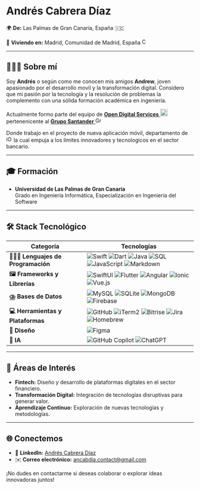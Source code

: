 # Andrés Cabrera Díaz  
🌍 **De:** Las Palmas de Gran Canaria, España 🇮🇨

📍 **Viviendo en:** Madrid, Comunidad de Madrid, España <img src="https://github.com/user-attachments/assets/4451a63d-ac4d-4db4-9522-c2426fcad2ae" alt="Comunidad de Madrid" width="16" height="16">

---

## 🙋🏻‍♂️ Sobre mí  
Soy **Andrés** o según como me conocen mis amigos **Andrew**, joven apasionado por el desarrollo movil y la transformación digital. Considero que mi pasión por la tecnología y la resolución de problemas la complemento con una sólida formación académica en ingeniería.

Actualmente formo parte del equipo de <a href="https://www.opendigitalservices.com/"> **Open Digital Services** <img src="https://github.com/user-attachments/assets/16184274-e654-44ef-8a5f-20ead6908e2e" alt="ODS" style="height:20px;"></a> pertenenicente al 
<a href="https://www.opendigitalservices.com/">**Grupo Santander** <img src="https://github.com/user-attachments/assets/b32a1437-a2d9-4816-b3ed-94e6d3a4882f" alt="Grupo Santander" style="width:16px;height:16px;"></a>

Donde trabajo en el proyecto de nueva aplicación móvil, departamento de <img src="https://github.com/user-attachments/assets/f5d89a2e-41f6-4e19-beff-70a4f9617d69" alt="iOS" width="16" height="16"> la cual empuja a los límites innovadores y tecnologicos en el sector bancario.

---

## 🎓 Formación  
- **Universidad de Las Palmas de Gran Canaria**  
  Grado en Ingeniería Informática, Especialización en Ingenieria del Software

---
## 🛠️ Stack Tecnológico  

| **Categoría**              | **Tecnologías**                                                                                  |
|----------------------------|--------------------------------------------------------------------------------------------------|
| **👨🏻‍💻 Lenguajes de Programación** | ![Swift](https://img.shields.io/badge/-Swift-orange?logo=swift&logoColor=white) ![Dart](https://img.shields.io/badge/Dart-%230175C2.svg?logo=dart&logoColor=white) ![Java](https://img.shields.io/badge/-Java-red?logo=java&logoColor=white) ![SQL](https://img.shields.io/badge/-SQL-blue?logo=postgresql&logoColor=white) ![JavaScript](https://img.shields.io/badge/JavaScript-F7DF1E?logo=javascript&logoColor=000) ![Markdown](https://img.shields.io/badge/-Markdown-black?logo=markdown&logoColor=white) |
| **🖼️ Frameworks y Librerías**   | ![SwiftUI](https://img.shields.io/badge/-SwiftUI-orange?logo=swift&logoColor=white) ![Flutter](https://img.shields.io/badge/Flutter-02569B?logo=flutter&logoColor=fff) ![Angular](https://img.shields.io/badge/-Angular-red?logo=angular&logoColor=white) ![Ionic](https://img.shields.io/badge/-Ionic-blue?logo=ionic&logoColor=white) ![Vue.js](https://img.shields.io/badge/Vue.js-4FC08D?logo=vuedotjs&logoColor=fff) |
| **⛈️ Bases de Datos**     | ![MySQL](https://img.shields.io/badge/-MySQL-blue?logo=mysql&logoColor=white) ![SQLite](https://img.shields.io/badge/SQLite-%2307405e.svg?logo=sqlite&logoColor=white) ![MongoDB](https://img.shields.io/badge/-MongoDB-green?logo=mongodb&logoColor=white) ![Firebase](https://img.shields.io/badge/Firebase-039BE5?logo=Firebase&logoColor=white) |
| **💻 Herramientas y Plataformas**    | ![GitHub](https://img.shields.io/badge/-GitHub-black?logo=github&logoColor=white) ![iTerm2](https://img.shields.io/badge/iTerm2-000000?logo=iterm2&logoColor=fff) ![Bitrise](https://img.shields.io/badge/Bitrise-purple?logo=bitrise&logoColor=white) ![Jira](https://img.shields.io/badge/Jira-0052CC?logo=jira&logoColor=fff) ![Homebrew](https://img.shields.io/badge/Homebrew-FBB040?logo=homebrew&logoColor=fff) |
| **🎨 Diseño**         | ![Figma](https://img.shields.io/badge/-Figma-red?logo=figma&logoColor=white) |
| **🤖 IA**     | ![GitHub Copilot](https://img.shields.io/badge/GitHub%20Copilot-000?logo=githubcopilot&logoColor=fff) ![ChatGPT](https://img.shields.io/badge/ChatGPT-74aa9c?logo=openai&logoColor=white) |

---

## 🚀 Áreas de Interés
- **Fintech:** Diseño y desarrollo de plataformas digitales en el sector financiero.  
- **Transformación Digital:** Integración de tecnologías disruptivas para generar valor.  
- **Aprendizaje Continuo:** Exploración de nuevas tecnologías y metodologías.

---

## 🌐 Conectemos  
- 💼 **LinkedIn:** [Andrés Cabrera Díaz](https://www.linkedin.com/in/ancabdia/)
- ✉️ **Correo electrónico:** <a href="mailto:ancabdia.contact@gmail.com">ancabdia.contact@gmail.com</a>

¡No dudes en contactarme si deseas colaborar o explorar ideas innovadoras juntos!
